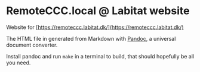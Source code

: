 # RemoteCCC.local @ Labitat website

Website for [https://remoteccc.labitat.dk/](https://remoteccc.labitat.dk/)

The HTML file in generated from Markdown with [Pandoc](https://pandoc.org/), a universal document converter.

Install pandoc and run `make` in a terminal to build, that should hopefully be all you need.
